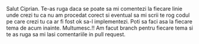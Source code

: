 Salut Ciprian.
Te-as ruga daca se poate sa mi comentezi la fiecare linie unde crezi tu ca nu am procedat corect si eventual sa mi scrii te rog codul pe care crezi tu ca ar fi fost ok sa-l implementezi. Poti sa faci asa la fiecare tema de acum inainte.
Multumesc.!!
Am facut branch pentru fiecare tema si te as ruga sa mi lasi comentariile in pull request.
